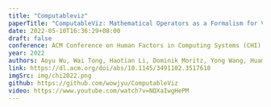 ```yaml
---
title: "Computableviz"
paperTitle: "ComputableViz: Mathematical Operators as a Formalism for Visualization Processing and Analysis"
date: 2022-05-10T16:36:29+08:00
draft: false
conference: ACM Conference on Human Factors in Computing Systems (CHI)
year: 2022
authors: Aoyu Wu, Wai Tong, Haotian Li, Dominik Moritz, Yong Wang, Huamin Qu
link: https://dl.acm.org/doi/abs/10.1145/3491102.3517618
imgSrc: img/chi2022.png
github: https://github.com/wowjyu/ComputableViz
video: https://www.youtube.com/watch?v=NQXaIwgHePM
---
```


